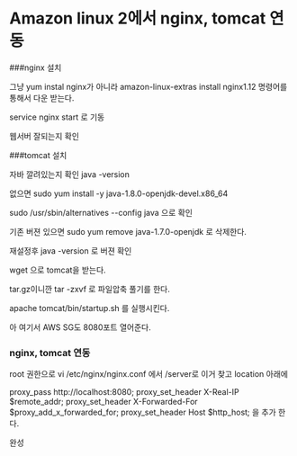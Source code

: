 # Amazon linux 2에서 nginx, tomcat 연동

###nginx 설치

그냥 yum instal nginx가 아니라 
amazon-linux-extras install nginx1.12 명령어를 통해서 다운 받는다.

service nginx start 로 기동  

웹서버 잘되는지 확인

###tomcat 설치

자바 깔려있는지 확인 java -version

없으면 sudo yum install -y java-1.8.0-openjdk-devel.x86_64

sudo /usr/sbin/alternatives --config java 으로 확인

기존 버젼 있으면 sudo yum remove java-1.7.0-openjdk 로 삭제한다.

재설정후 java -version 로 버젼 확인

wget 으로 tomcat을 받는다.

tar.gz이니깐 tar -zxvf 로 파일압축 풀기를 한다.

apache tomcat/bin/startup.sh 를 실행시킨다.

아 여기서 AWS SG도 8080포트 열어준다.

### nginx, tomcat 연동

root 권한으로 vi /etc/nginx/nginx.conf
에서 /server로 이거 찾고 location 아래에

proxy_pass http://localhost:8080;
proxy_set_header X-Real-IP $remote_addr;
proxy_set_header X-Forwarded-For $proxy_add_x_forwarded_for;
proxy_set_header Host $http_host;
을 추가 한다.

완성
